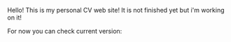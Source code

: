 Hello! This is my personal CV web site!
It is not finished yet but i'm working on it!

For now you can check current version:

